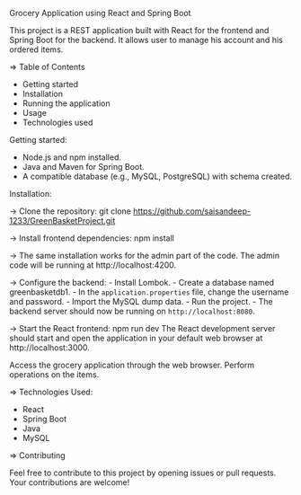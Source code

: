 Grocery Application using React and Spring Boot

This project is a REST application built with React for the frontend and Spring Boot for the backend. It allows user to manage his account and his ordered items.

=> Table of Contents

- Getting started
- Installation
- Running the application
- Usage
- Technologies used

Getting started: 
- Node.js and npm installed. 
- Java and Maven for Spring Boot. 
- A compatible database (e.g., MySQL, PostgreSQL) with schema created.

Installation: 

-> Clone the repository: 
   git clone https://github.com/saisandeep-1233/GreenBasketProject.git

-> Install frontend dependencies: 
   npm install

-> The same installation works for the admin part of the code.
    The admin code will be running at  http://localhost:4200.

-> Configure the backend: 
     - Install Lombok.
     - Create a database named greenbasketdb1.
     - In the `application.properties` file, change the username and password.
     - Import the MySQL dump data.
     - Run the project.
     - The backend server should now be running on `http://localhost:8080`.


-> Start the React frontend: 
   npm run dev The React development server should start and open the application in your default web browser at http://localhost:3000.

Access the grocery application through the web browser. Perform operations on the items.

=> Technologies Used:
  - React
   - Spring Boot
   - Java
   - MySQL


=> Contributing

   Feel free to contribute to this project by opening issues or pull requests. Your contributions are welcome!
